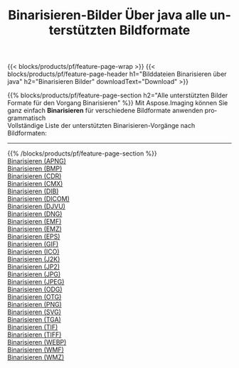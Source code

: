 ﻿---
title: Binarisieren-Bilder Über java alle unterstützten Bildformate 
weight: 3920
url: /de/java/binarize 
lang: de
langdirlevel: 2
locales: zh-hans,ja,it,ru,de,es,fr,nl,id,lt,pl,pt,vi,tr,ko,zh-hant,ar,hi,th,sv,cs,uk,he
description: Mit Aspose.Imaging können Sie ganz einfach Binarisieren Bilder über java
---

{{< blocks/products/pf/feature-page-wrap >}}
{{< blocks/products/pf/feature-page-header h1="Bilddateien Binarisieren über java" h2="Binarisieren Bilder" downloadText="Download" >}}


{{% blocks/products/pf/feature-page-section  h2="Alle unterstützten Bilder Formate für den Vorgang Binarisieren" %}}
Mit Aspose.Imaging können Sie ganz einfach **Binarisieren** für verschiedene Bildformate anwenden programmatisch
<br/>
Vollständige Liste der unterstützten Binarisieren-Vorgänge nach Bildformaten:
<hr/>
{{% /blocks/products/pf/feature-page-section %}}
<div class="container-fluid productfamilypage bg-gray">
    <div class="convertypes bg-gray agp-content section">
        <div class="container">
		<div class="row other-converters">
		    <div class='col-md-2 other-converter remove-lp remove-rp'><a href="/imaging/de/java/binarize/apng" >Binarisieren (APNG)</a></div><div class='col-md-2 other-converter remove-lp remove-rp'><a href="/imaging/de/java/binarize/bmp" >Binarisieren (BMP)</a></div><div class='col-md-2 other-converter remove-lp remove-rp'><a href="/imaging/de/java/binarize/cdr" >Binarisieren (CDR)</a></div><div class='col-md-2 other-converter remove-lp remove-rp'><a href="/imaging/de/java/binarize/cmx" >Binarisieren (CMX)</a></div><div class='col-md-2 other-converter remove-lp remove-rp'><a href="/imaging/de/java/binarize/dib" >Binarisieren (DIB)</a></div><div class='col-md-2 other-converter remove-lp remove-rp'><a href="/imaging/de/java/binarize/dicom" >Binarisieren (DICOM)</a></div><div class='col-md-2 other-converter remove-lp remove-rp'><a href="/imaging/de/java/binarize/djvu" >Binarisieren (DJVU)</a></div><div class='col-md-2 other-converter remove-lp remove-rp'><a href="/imaging/de/java/binarize/dng" >Binarisieren (DNG)</a></div><div class='col-md-2 other-converter remove-lp remove-rp'><a href="/imaging/de/java/binarize/emf" >Binarisieren (EMF)</a></div><div class='col-md-2 other-converter remove-lp remove-rp'><a href="/imaging/de/java/binarize/emz" >Binarisieren (EMZ)</a></div><div class='col-md-2 other-converter remove-lp remove-rp'><a href="/imaging/de/java/binarize/eps" >Binarisieren (EPS)</a></div><div class='col-md-2 other-converter remove-lp remove-rp'><a href="/imaging/de/java/binarize/gif" >Binarisieren (GIF)</a></div><div class='col-md-2 other-converter remove-lp remove-rp'><a href="/imaging/de/java/binarize/ico" >Binarisieren (ICO)</a></div><div class='col-md-2 other-converter remove-lp remove-rp'><a href="/imaging/de/java/binarize/j2k" >Binarisieren (J2K)</a></div><div class='col-md-2 other-converter remove-lp remove-rp'><a href="/imaging/de/java/binarize/jp2" >Binarisieren (JP2)</a></div><div class='col-md-2 other-converter remove-lp remove-rp'><a href="/imaging/de/java/binarize/jpg" >Binarisieren (JPG)</a></div><div class='col-md-2 other-converter remove-lp remove-rp'><a href="/imaging/de/java/binarize/jpeg" >Binarisieren (JPEG)</a></div><div class='col-md-2 other-converter remove-lp remove-rp'><a href="/imaging/de/java/binarize/odg" >Binarisieren (ODG)</a></div><div class='col-md-2 other-converter remove-lp remove-rp'><a href="/imaging/de/java/binarize/otg" >Binarisieren (OTG)</a></div><div class='col-md-2 other-converter remove-lp remove-rp'><a href="/imaging/de/java/binarize/png" >Binarisieren (PNG)</a></div><div class='col-md-2 other-converter remove-lp remove-rp'><a href="/imaging/de/java/binarize/svg" >Binarisieren (SVG)</a></div><div class='col-md-2 other-converter remove-lp remove-rp'><a href="/imaging/de/java/binarize/tga" >Binarisieren (TGA)</a></div><div class='col-md-2 other-converter remove-lp remove-rp'><a href="/imaging/de/java/binarize/tif" >Binarisieren (TIF)</a></div><div class='col-md-2 other-converter remove-lp remove-rp'><a href="/imaging/de/java/binarize/tiff" >Binarisieren (TIFF)</a></div><div class='col-md-2 other-converter remove-lp remove-rp'><a href="/imaging/de/java/binarize/webp" >Binarisieren (WEBP)</a></div><div class='col-md-2 other-converter remove-lp remove-rp'><a href="/imaging/de/java/binarize/wmf" >Binarisieren (WMF)</a></div><div class='col-md-2 other-converter remove-lp remove-rp'><a href="/imaging/de/java/binarize/wmz" >Binarisieren (WMZ)</a></div>
                </div>
        </div>
    </div>
</div>
<br/>


